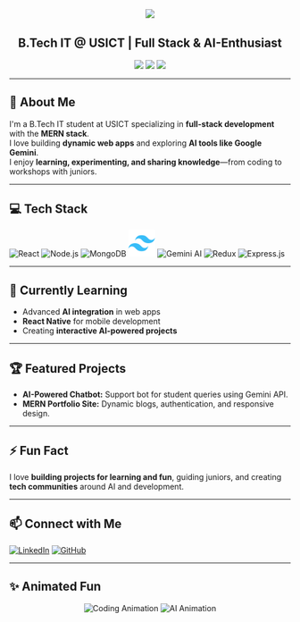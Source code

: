 <!-- Banner and Name -->
<div align="center">
  <img src="https://capsule-render.vercel.app/api?type=waving&color=gradient&height=200&section=header&text=Harsh%20Verma&fontSize=80&animation=fadeIn" />
  <h2>B.Tech IT @ USICT  |  Full Stack & AI-Enthusiast</h2>
  <img src="https://img.shields.io/badge/B.Tech-IT-blue?style=for-the-badge&logo=appveyor" />
  <img src="https://img.shields.io/github/followers/yourusername?style=social" />
  <img src="https://img.shields.io/github/stars/yourusername?style=social" />
</div>

---

## 🚀 About Me
I'm a B.Tech IT student at USICT specializing in **full-stack development** with the **MERN stack**.<br>
I love building **dynamic web apps** and exploring **AI tools like Google Gemini**.<br>
I enjoy **learning, experimenting, and sharing knowledge**—from coding to workshops with juniors.

---

## 💻 Tech Stack

<p align="left">
  <img src="https://cdn.jsdelivr.net/gh/devicons/devicon/icons/react/react-original-wordmark.svg" width="48" height="48" alt="React"/>
  <img src="https://cdn.jsdelivr.net/gh/devicons/devicon/icons/nodejs/nodejs-original-wordmark.svg" width="48" height="48" alt="Node.js"/>
  <img src="https://cdn.jsdelivr.net/gh/devicons/devicon/icons/mongodb/mongodb-original-wordmark.svg" width="48" height="48" alt="MongoDB"/>
  <!-- Animated Tailwind CSS SVG -->
<img src="https://raw.githubusercontent.com/devicons/devicon/master/icons/tailwindcss/tailwindcss-plain.svg" width="48" height="48" alt="Tailwind CSS"/>
<img src="https://commons.wikimedia.org/wiki/Special:FilePath/Google-gemini-icon.svg" width="48" height="48" alt="Gemini AI"/>

  <img src="https://cdn.jsdelivr.net/gh/devicons/devicon/icons/redux/redux-original.svg" width="48" height="48" alt="Redux"/>
  <img src="https://cdn.jsdelivr.net/gh/devicons/devicon/icons/express/express-original.svg" width="48" height="48" alt="Express.js"/>
  <!-- Animated Gemini SVG -->
</p>

---

## 🌱 Currently Learning

- Advanced **AI integration** in web apps  
- **React Native** for mobile development  
- Creating **interactive AI-powered projects**  

---

## 🏆 Featured Projects

- **AI-Powered Chatbot:** Support bot for student queries using Gemini API.
- **MERN Portfolio Site:** Dynamic blogs, authentication, and responsive design.

---

## ⚡ Fun Fact

I love **building projects for learning and fun**, guiding juniors, and creating **tech communities** around AI and development.

---

## 📫 Connect with Me

<p align="left">
  <a href="https://linkedin.com/in/yourprofile"><img src="https://img.shields.io/badge/-LinkedIn-0A66C2?style=for-the-badge&logo=linkedin&logoColor=white" height="40" alt="LinkedIn"/></a>
  <a href="https://github.com/yourusername"><img src="https://img.shields.io/badge/-GitHub-181717?style=for-the-badge&logo=github&logoColor=white" height="40" alt="GitHub"/></a>
</p>

---

## ✨ Animated Fun

<p align="center">
  <img src="https://media.giphy.com/media/26tOZ42Mg6pbTUPHW/giphy.gif" width="250" alt="Coding Animation"/>
  <img src="https://media.giphy.com/media/3o6Zt481isNVuQI1l6/giphy.gif" width="250" alt="AI Animation"/>
</p>
